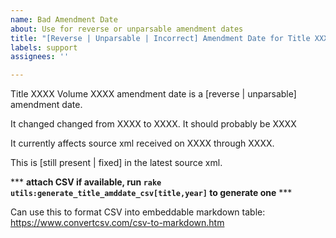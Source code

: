```yaml
---
name: Bad Amendment Date
about: Use for reverse or unparsable amendment dates
title: "[Reverse | Unparsable | Incorrect] Amendment Date for Title XXXX Volume XXXX Year XXX"
labels: support
assignees: ''

---
```


Title XXXX Volume XXXX amendment date is a [reverse | unparsable] amendment date.

It changed changed from XXXX to XXXX.
It should probably be XXXX

It currently affects source xml received on XXXX through XXXX.

This is [still present | fixed] in the latest source xml. 

*** **attach CSV if available, run `rake utils:generate_title_amddate_csv[title,year]` to generate one** ***

Can use this to format CSV into embeddable markdown table:
https://www.convertcsv.com/csv-to-markdown.htm
